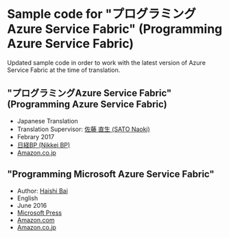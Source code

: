# Sample code for "プログラミングAzure Service Fabric" (Programming Azure Service Fabric)

Updated sample code in order to work with the latest version of Azure Service Fabric at the time of translation.

## "プログラミングAzure Service Fabric" (Programming Azure Service Fabric)

* Japanese Translation
* Translation Supervisor: [佐藤 直生 (SATO Naoki)](https://twitter.com/satonaoki) 
* Febrary 2017
* [日経BP (Nikkei BP)](http://www.nikkeibp.co.jp/atclpubmkt/book/17/P98850/)
* [Amazon.co.jp](http://amzn.to/2qMHu3Y)

## "Programming Microsoft Azure Service Fabric"

* Author: [Haishi Bai](https://twitter.com/haishibai2010)
* English
* June 2016
* [Microsoft Press](https://www.microsoftpressstore.com/store/programming-microsoft-azure-service-fabric-9781509301881)
* [Amazon.com](https://www.amazon.com/dp/1509301887/)
* [Amazon.co.jp](http://amzn.to/2rmjotU)
